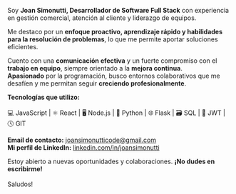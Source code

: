 Soy **Joan Simonutti, Desarrollador de Software Full Stack** con experiencia en gestión comercial, atención al cliente y liderazgo de equipos. <br/>

Me destaco por un **enfoque proactivo, aprendizaje rápido y habilidades para la resolución de problemas**, lo que me permite aportar soluciones eficientes. <br/>  

Cuento con una **comunicación efectiva** y un fuerte compromiso con el **trabajo en equipo**, siempre orientado a la **mejora continua**. <br/>   **Apasionado** por la programación, busco entornos colaborativos que me desafíen y me permitan seguir **creciendo profesionalmente**. <br/>  

**Tecnologías que utilizo:** <br/>  
💻 JavaScript | ⚛️ React | 🖥️ Node.js | 🐍 Python | 🌐 Flask | 🗃️ SQL | 🔑 JWT | 🕓 GIT <br/>  

**Email de contacto:** [joansimonutticode@gmail.com](mailto:joansimonutticode@gmail.com)  <br/>
**Mi perfil de LinkedIn:** [linkedin.com/in/joansimonutti](https://www.linkedin.com/in/joansimonutti/)  <br/>    

Estoy abierto a nuevas oportunidades y colaboraciones. **¡No dudes en escribirme!** <br/>  
Saludos!
